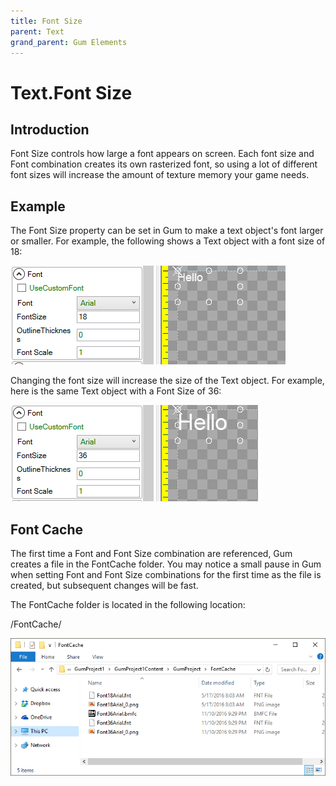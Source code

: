 ```yaml
---
title: Font Size
parent: Text
grand_parent: Gum Elements
---
```


# Text.Font Size

## Introduction

Font Size controls how large a font appears on screen. Each font size and Font combination creates its own rasterized font, so using a lot of different font sizes will increase the amount of texture memory your game needs.

## Example

The Font Size property can be set in Gum to make a text object's font larger or smaller. For example, the following shows a Text object with a font size of 18:

![](../../.gitbook/assets/FontSize18.png)

Changing the font size will increase the size of the Text object. For example, here is the same Text object with a Font Size of 36:

![](../../.gitbook/assets/FontSize36.png)

## Font Cache

The first time a Font and Font Size combination are referenced, Gum creates a file in the FontCache folder. You may notice a small pause in Gum when setting Font and Font Size combinations for the first time as the file is created, but subsequent changes will be fast.

The FontCache folder is located in the following location:

/FontCache/

![](../../.gitbook/assets/FontCacheFolder.png)

